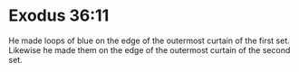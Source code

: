# Exodus 36:11

He made loops of blue on the edge of the outermost curtain of the first set. Likewise he made them on the edge of the outermost curtain of the second set.
